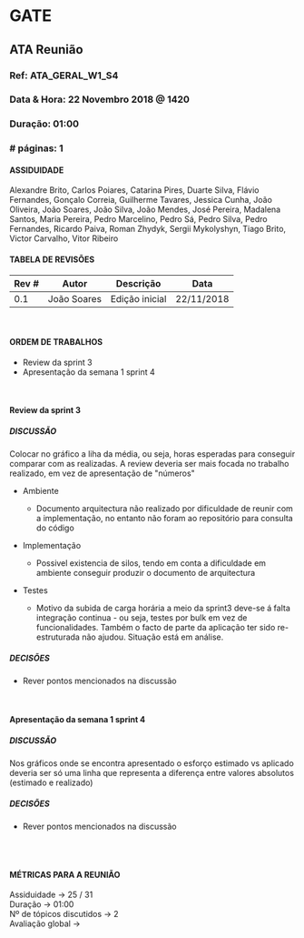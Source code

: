 # GATE

## ATA Reunião

### Ref: ATA_GERAL_W1_S4

### Data & Hora: 22 Novembro 2018 @ 1420

### Duração: 01:00

### # páginas: 1

#### ASSIDUIDADE

Alexandre Brito, Carlos Poiares, Catarina Pires, Duarte Silva, Flávio Fernandes, Gonçalo Correia, Guilherme Tavares, Jessica Cunha, João Oliveira, João Soares, João Silva, João Mendes, José Pereira, Madalena Santos, Maria Pereira, Pedro Marcelino, Pedro Sá, Pedro Silva, Pedro Fernandes, Ricardo Paiva, Roman Zhydyk, Sergii Mykolyshyn, Tiago Brito, Victor Carvalho, Vitor Ribeiro

#### TABELA DE REVISÕES

Rev # | Autor|  Descrição | Data
--- | --- | --- | ---
0.1 | João Soares | Edição inicial | 22/11/2018

<br/>

#### ORDEM DE TRABALHOS

* Review da sprint 3
* Apresentação da semana 1 sprint 4

<br/> 

#### Review da sprint 3

##### DISCUSSÃO

Colocar no gráfico a liha da média, ou seja, horas esperadas para conseguir comparar com as realizadas.
A review deveria ser mais focada no trabalho realizado, em vez de apresentação de "números" 

* Ambiente
  * Documento arquitectura não realizado por dificuldade de reunir com a implementação, no entanto não foram ao repositório para consulta do código

* Implementação
  * Possivel existencia de silos, tendo em conta a dificuldade em ambiente conseguir produzir o documento de arquitectura

* Testes
  * Motivo da subida de carga horária a meio da sprint3 deve-se á falta integração continua - ou seja, testes por bulk em vez de funcionalidades. Também o facto de parte da aplicação ter sido re-estruturada não ajudou. Situação está em análise.

##### DECISÕES

* Rever pontos mencionados na discussão

<br/>

#### Apresentação da semana 1 sprint 4

##### DISCUSSÃO

Nos gráficos onde se encontra apresentado o esforço estimado vs aplicado deveria ser só uma linha que representa a diferença entre valores absolutos (estimado e realizado)

##### DECISÕES

* Rever pontos mencionados na discussão

<br/> 
<br/>

#### MÉTRICAS PARA A REUNIÃO
Assiduidade -> 25 / 31<br/>
Duração -> 01:00<br/>
Nº de tópicos discutidos -> 2<br/>
Avaliação global -> <br/>
